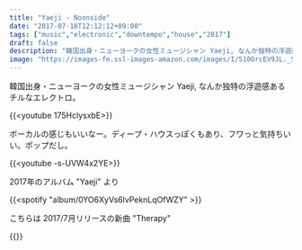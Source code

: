 ```yaml
---
title: "Yaeji - Noonside"
date: "2017-07-18T12:12:12+09:00"
tags: ["music","electronic","downtempo","house","2017"]
draft: false
description: "韓国出身・ニューヨークの女性ミュージシャン Yaeji, なんか独特の浮遊感あるチルなエレクトロ。"
image: "https://images-fe.ssl-images-amazon.com/images/I/510OrcEV9JL._SS500.jpg"
---
```


韓国出身・ニューヨークの女性ミュージシャン Yaeji, なんか独特の浮遊感あるチルなエレクトロ。

{{<youtube 175HclysxbE>}}

ボーカルの感じもいいなー。ディープ・ハウスっぽくもあり、フワっと気持ちいい。ポップだし。

{{<youtube -s-UVW4x2YE>}}

2017年のアルバム "Yaeji" より

{{<spotify "album/0YO6XyVs6lvPeknLqOfWZY" >}}

こちらは 2017/7月リリースの新曲 "Therapy"

{{<youtube eRV1Dzqj1gU>}}
